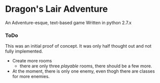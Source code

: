# Dragon's Lair Adventure
An Adventure-esque, text-based game
Written in python 2.7.x

### ToDo

This was an initial proof of concept. It was only half thought out and not fully implemented. 

* Create more rooms
    * there are only three _playable_ rooms, there should be a few more.
* At the moment, there is only one enemy, even thogh there are classes for more enemies.
